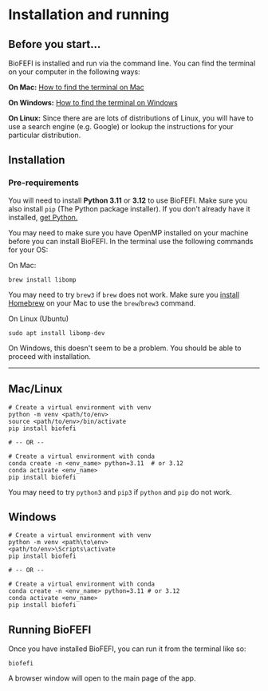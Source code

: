 # Installation and running
## Before you start...
BioFEFI is installed and run via the command line. You can find the terminal on your computer in the following ways:

**On Mac:** [How to find the terminal on Mac](https://support.apple.com/en-gb/guide/terminal/apd5265185d-f365-44cb-8b09-71a064a42125/mac)

**On Windows:** [How to find the terminal on Windows](https://learn.microsoft.com/en-us/windows/terminal/faq#how-do-i-run-a-shell-in-windows-terminal-in-administrator-mode)

**On Linux:** Since there are are lots of distributions of Linux, you will have to use a search engine (e.g. Google) or lookup the instructions for your particular distribution.

## Installation
### Pre-requirements
You will need to install **Python 3.11** or **3.12** to use BioFEFI. Make sure you also install `pip` (The Python package installer). If you don't already have it installed, [get Python.](https://www.python.org/downloads/)

You may need to make sure you have OpenMP installed on your machine before you can install BioFEFI. In the terminal use the following commands for your OS:

On Mac:
```shell
brew install libomp
```

You may need to try `brew3` if `brew` does not work. Make sure you [install Homebrew](https://brew.sh/) on your Mac to use the `brew`/`brew3` command.

On Linux (Ubuntu)
```shell
sudo apt install libomp-dev
```

On Windows, this doesn't seem to be a problem. You should be able to proceed with installation.

---

## Mac/Linux
```shell
# Create a virtual environment with venv
python -m venv <path/to/env>
source <path/to/env>/bin/activate
pip install biofefi

# -- OR --

# Create a virtual environment with conda
conda create -n <env_name> python=3.11  # or 3.12
conda activate <env_name>
pip install biofefi
```

You may need to try `python3` and `pip3` if `python` and `pip` do not work.

## Windows
```shell
# Create a virtual environment with venv
python -m venv <path\to\env>
<path/to/env>\Scripts\activate
pip install biofefi

# -- OR --

# Create a virtual environment with conda
conda create -n <env_name> python=3.11 # or 3.12
conda activate <env_name>
pip install biofefi
```

## Running BioFEFI
Once you have installed BioFEFI, you can run it from the terminal like so:
```shell
biofefi
```
A browser window will open to the main page of the app.
